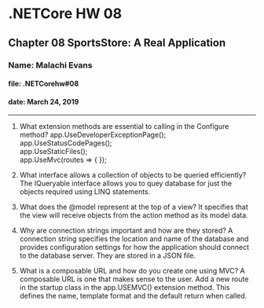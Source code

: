 # .NETCore HW 08

## Chapter 08 SportsStore: A Real Application

### Name: Malachi Evans

#### file: .NETCorehw#08

#### date: March 24, 2019

------------------------------

1. What extension methods are essential to calling in the Configure method?
 app.UseDeveloperExceptionPage();                
            app.UseStatusCodePages();                
            app.UseStaticFiles();                
            app.UseMvc(routes => {  });

2. What interface allows a collection of objects to be queried efficiently?
The IQueryable<T> interface allows you to quey database for just the objects required using LINQ statements. 

3. What does the @model represent at the top of a view?
It specifies that the view will receive objects from the action method as its model data.

4. Why are connection strings important and how are they stored?
A connection string specifies the location and name of the database and provides configuration settings for how the application should connect to the database server. They are stored in a JSON file. 
 
5. What is a composable URL and how do you create one using MVC?
A composable URL is one that makes sense to the user. Add a new route in the startup class in the app.USEMVC() extension method. This defines the name, template format and the default return when called.